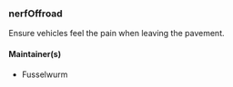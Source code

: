 ### nerfOffroad

Ensure vehicles feel the pain when leaving the pavement.

#### Maintainer(s)

* Fusselwurm

